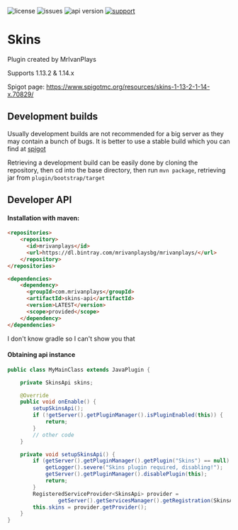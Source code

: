 ![license](https://img.shields.io/github/license/MrIvanPlays/Skins.svg?style=for-the-badge)
![issues](https://img.shields.io/github/issues/MrIvanPlays/Skins.svg?style=for-the-badge)
![api version](https://img.shields.io/bintray/v/mrivanplaysbg/mrivanplays/Skins.svg?style=for-the-badge)
[![support](https://img.shields.io/discord/493674712334073878.svg?colorB=Blue&logo=discord&label=Support&style=for-the-badge)](https://mrivanplays.com/discord)
# Skins
Plugin created by MrIvanPlays

Supports 1.13.2 & 1.14.x

Spigot page: https://www.spigotmc.org/resources/skins-1-13-2-1-14-x.70829/

## Development builds
Usually development builds are not recommended for a big server as they may contain
a bunch of bugs. It is better to use a stable build which you can find at
[spigot](https://www.spigotmc.org/resources/skins-1-13-2-1-14-x.70829/)

Retrieving a development build can be easily done by cloning the repository, then
cd into the base directory, then run `mvn package`, retrieving jar from 
`plugin/bootstrap/target`

## Developer API

#### Installation with maven:
```html
<repositories>
    <repository>
      <id>mrivanplays</id>
      <url>https://dl.bintray.com/mrivanplaysbg/mrivanplays/</url>
    </repository>
</repositories>

<dependencies>
    <dependency>
      <groupId>com.mrivanplays</groupId>
      <artifactId>skins-api</artifactId>
      <version>LATEST</version>
      <scope>provided</scope>
    </dependency>
</dependencies>
```

I don't know gradle so I can't show you that

#### Obtaining api instance
```java
public class MyMainClass extends JavaPlugin {

    private SkinsApi skins;

    @Override
    public void onEnable() {
        setupSkinsApi();
        if (!getServer().getPluginManager().isPluginEnabled(this)) {
            return;
        }
        // other code
    }

    private void setupSkinsApi() {
        if (getServer().getPluginManager().getPlugin("Skins") == null) {
            getLogger().severe("Skins plugin required, disabling!");
            getServer().getPluginManager().disablePlugin(this);
            return;
        }
        RegisteredServiceProvider<SkinsApi> provider = 
                getServer().getServicesManager().getRegistration(SkinsApi.class);
        this.skins = provider.getProvider();
    }
}
```